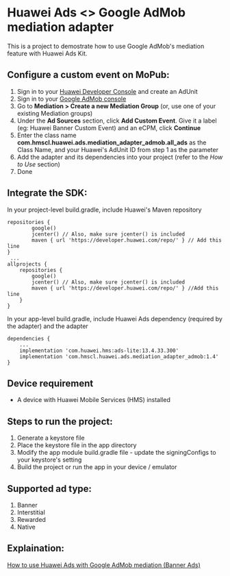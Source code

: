 # Huawei Ads <> Google AdMob mediation adapter
This is a project to demostrate how to use Google AdMob's mediation feature with Huawei Ads Kit.

## Configure a custom event on MoPub:
1. Sign in to your [Huawei Developer Console](https://developer.huawei.com/consumer/en/console) and create an AdUnit
2. Sign in to your [Google AdMob console](https://apps.admob.com/v2)
3. Go to **Mediation > Create a new Mediation Group** (or, use one of your existing Mediation groups)
4. Under the **Ad Sources** section, click **Add Custom Event**. Give it a label (eg: Huawei Banner Custom Event) and an eCPM, click **Continue**
5. Enter the class name **com.hmscl.huawei.ads.mediation_adapter_admob.all_ads** as the Class Name, and your Huawei's AdUnit ID from step 1 as the parameter
6. Add the adapter and its dependencies into your project (refer to the _How to Use_ section)
6. Done

## Integrate the SDK:
In your project-level build.gradle, include Huawei's Maven repository
```
repositories {
        google()
        jcenter() // Also, make sure jcenter() is included
        maven { url 'https://developer.huawei.com/repo/' } // Add this line
}
 ...
allprojects {
    repositories {
        google()
        jcenter() // Also, make sure jcenter() is included
        maven { url 'https://developer.huawei.com/repo/' } //Add this line
    }
}
```

In your app-level build.gradle, include Huawei Ads dependency (required by the adapter) and the adapter
```
dependencies {
    ...
    implementation 'com.huawei.hms:ads-lite:13.4.33.300'
    implementation 'com.hmscl.huawei.ads.mediation_adapter_admob:1.4'
}
```

## Device requirement
- A device with Huawei Mobile Services (HMS) installed
 
## Steps to run the project:
1. Generate a keystore file
2. Place the keystore file in the app directory
3. Modify the app module build.gradle file - update the signingConfigs to your keystore's setting
4. Build the project or run the app in your device / emulator

## Supported ad type:
1. Banner
2. Interstitial
3. Rewarded
4. Native

## Explaination:
[How to use Huawei Ads with Google AdMob mediation (Banner Ads)](https://clho40.medium.com/how-to-use-huawei-ads-with-google-admob-mediation-banner-ads-5ff1791e750c)
